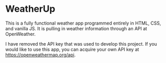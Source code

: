 # WeatherUp
This is a fully functional weather app programmed entirely in HTML, CSS, and vanilla JS. It is pulling in weather information through an API at OpenWeather.


I have removed the API key that was used to develop this project.
If you would like to use this app, you can acquire your own API key at https://openweathermap.org/api.
